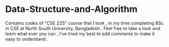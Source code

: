 # Data-Structure-and-Algorithm
Contains codes of "CSE 225" course that I took , in my time completing BSc in CSE at North South University, Bangladesh . Feel free to take a look and learn what ever you can , I've tried my best to add comments to make it easy to understand .

